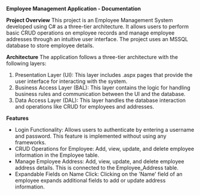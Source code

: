**Employee Management Application - Documentation**

**Project Overview**
This project is an Employee Management System developed using C# as a three-tier architecture. It allows users to perform basic CRUD operations on employee records and manage employee addresses through an intuitive user interface. The project uses an MSSQL database to store employee details.

**Architecture**
The application follows a three-tier architecture with the following layers:

1. Presentation Layer (UI): This layer includes .aspx pages that provide the user interface for interacting with the system.
2. Business Access Layer (BAL): This layer contains the logic for handling business rules and communication between the UI and the database.
3. Data Access Layer (DAL): This layer handles the database interaction and operations like CRUD for employees and addresses.

**Features**
- Login Functionality: Allows users to authenticate by entering a username and password. This feature is implemented without using any frameworks.
- CRUD Operations for Employee: Add, view, update, and delete employee information in the Employee table.
- Manage Employee Address: Add, view, update, and delete employee address details. This is connected to the Employee_Address table.
- Expandable Fields on Name Click: Clicking on the 'Name' field of an employee expands additional fields to add or update address information.
